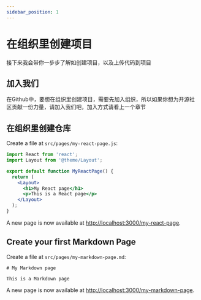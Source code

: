 ```yaml
---
sidebar_position: 1
---
```


# 在组织里创建项目

接下来我会带你一步步了解如创建项目，以及上传代码到项目

## 加入我们

在Github中，要想在组织里创建项目，需要先加入组织，所以如果你想为开源社区贡献一份力量，请加入我们吧，加入方式请看上一个章节

## 在组织里创建仓库

Create a file at `src/pages/my-react-page.js`:

```jsx title="src/pages/my-react-page.js"
import React from 'react';
import Layout from '@theme/Layout';

export default function MyReactPage() {
  return (
    <Layout>
      <h1>My React page</h1>
      <p>This is a React page</p>
    </Layout>
  );
}
```

A new page is now available at [http://localhost:3000/my-react-page](http://localhost:3000/my-react-page).

## Create your first Markdown Page

Create a file at `src/pages/my-markdown-page.md`:

```mdx title="src/pages/my-markdown-page.md"
# My Markdown page

This is a Markdown page
```

A new page is now available at [http://localhost:3000/my-markdown-page](http://localhost:3000/my-markdown-page).
